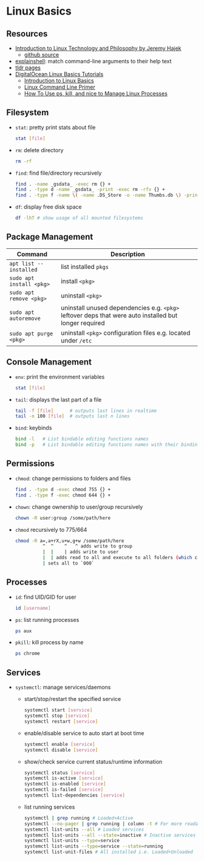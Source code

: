 # Linux Basics

## Resources

- [Introduction to Linux Technology and Philosophy by Jeremy Hajek](../_assets/intro-to-linux-textbook.pdf)
  - [github source](https://github.com/jhajek/Linux-text-book-part-1)
- [explainshell](https://explainshell.com/): match command-line arguments to their help text
- [tldr pages](https://tldr.sh/)
- [DigitalOcean Linux Basics Tutorials](https://www.digitalocean.com/community/tutorials?q=%5BLinux%20Basics%5D)
  - [Introduction to Linux Basics](https://www.digitalocean.com/community/tutorials/an-introduction-to-linux-basics)
  - [Linux Command Line Primer](https://www.digitalocean.com/community/tutorials/a-linux-command-line-primer)
  - [How To Use ps, kill, and nice to Manage Linux Processes](https://www.digitalocean.com/community/tutorials/how-to-use-ps-kill-and-nice-to-manage-processes-in-linux)

## Filesystem

- `stat`: pretty print stats about file
  
  ```bash
  stat [file]
  ```

- `rm`: delete directory
  
  ```bash
  rm -rf
  ```

- `find`: find file/directory recursively
  
  ```bash
  find . -name _gsdata_ -exec rm {} +
  find . -type d -name _gsdata_ -print -exec rm -rfv {} +
  find . -type f -name \( -name .DS_Store -o -name Thumbs.db \) -print -exec rm {} +
  ```

- `df`: display free disk space
  
  ```bash
  df -lhT # show usage of all mounted filesystems
  ```

## Package Management

|Command|Description|
|-------|-----------|
|`apt list --installed`|list installed `pkgs`|
|`sudo apt install <pkg>`|install `<pkg>`|
|`sudo apt remove <pkg>`|uninstall `<pkg>`|
|`sudo apt autoremove`|uninstall unused dependencies e.g. `<pkg>` leftover deps that were auto installed but longer required|
|`sudo apt purge <pkg>`|uninstall `<pkg>` configuration files e.g. located under `/etc`|

## Console Management

- `env`: print the environment variables
  ```bash
  stat [file]
  ```

- `tail`: displays the last part of a file
  ```bash
  tail -f [file]      # outputs last lines in realtime
  tail -n 100 [file]  # outputs last n lines
  ```

- `bind`: keybinds
  ```bash
  bind -l   # List bindable editing functions names
  bind -p   # List bindable editing functions names with their bindings are
  ```

## Permissions

- `chmod`: change permissions to folders and files
  
  ```bash
  find . -type d -exec chmod 755 {} +
  find . -type f -exec chmod 644 {} +
  ```

- `chown`: change ownership to user/group recursively
  
  ```bash
  chown -R user:group /some/path/here
  ```

- `chmod` recursively to 775/664
  
  ```bash
  chmod -R a=,a+rX,u+w,g+w /some/path/here
            ^  ^    ^   ^ adds write to group
            |  |    | adds write to user
            |  | adds read to all and execute to all folders (which controls access)
            | sets all to `000`
  ```

## Processes

- `id`: find UID/GID for user
  ```bash
  id [username]
  ```

- `ps`: list running processes
  ```bash
  ps aux
  ```

- `pkill`: kill process by name
  ```bash
  ps chrome
  ```

## Services

- `systemctl`: manage services/daemons
  - start/stop/restart the specified service
    
    ```bash
    systemctl start [service]
    systemctl stop [service]
    systemctl restart [service]
    ```
  
  - enable/disable service to auto start at boot time
    
    ```bash
    systemctl enable [service]
    systemctl disable [service]
    ```
  
  - show/check service current status/runtime information
    
    ```bash
    systemctl status [service]
    systemctl is-active [service]
    systemctl is-enabled [service]
    systemctl is-failed [service]
    systemctl list-dependencies [service]
    ```
  
  - list running services
    
    ```bash
    systemctl | grep running # Loaded+Active
    systemctl --no-pager | grep running | column -t # For more readable output
    systemctl list-units --all # Loaded services
    systemctl list-units --all --state=inactive # Inactive services
    systemctl list-units --type=service
    systemctl list-units --type=service --state=running 
    systemctl list-unit-files # All installed i.e. Loaded+Unloaded
    ```
